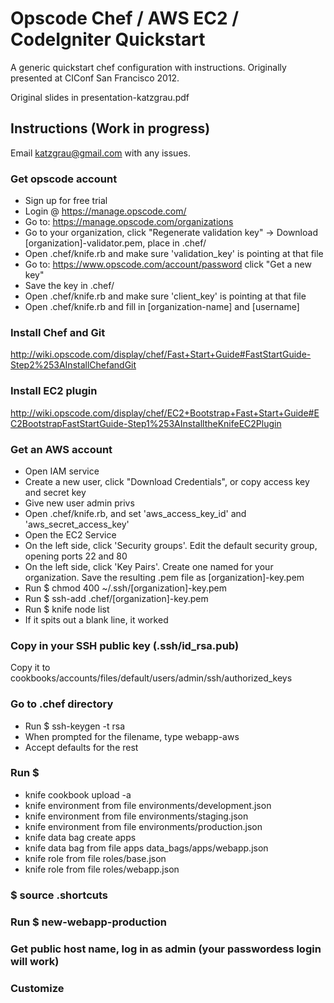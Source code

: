 # Opscode Chef / AWS EC2 / CodeIgniter Quickstart

A generic quickstart chef configuration with instructions. Originally presented at CIConf San Francisco 2012.

Original slides in presentation-katzgrau.pdf

## Instructions (Work in progress)

Email katzgrau@gmail.com with any issues.

### Get opscode account

* Sign up for free trial
* Login @ https://manage.opscode.com/
* Go to: https://manage.opscode.com/organizations
* Go to your organization, click "Regenerate validation key" -> Download [organization]-validator.pem, place in .chef/
* Open .chef/knife.rb and make sure 'validation_key' is pointing at that file
* Go to: https://www.opscode.com/account/password click "Get a new key"
* Save the key in .chef/
* Open .chef/knife.rb and make sure 'client_key' is pointing at that file
* Open .chef/knife.rb and fill in [organization-name] and [username]
    
### Install Chef and Git

http://wiki.opscode.com/display/chef/Fast+Start+Guide#FastStartGuide-Step2%253AInstallChefandGit

### Install EC2 plugin 

http://wiki.opscode.com/display/chef/EC2+Bootstrap+Fast+Start+Guide#EC2BootstrapFastStartGuide-Step1%253AInstalltheKnifeEC2Plugin

### Get an AWS account
* Open IAM service
* Create a new user, click "Download Credentials", or copy access key and secret key
* Give new user admin privs
* Open .chef/knife.rb, and set 'aws_access_key_id' and 'aws_secret_access_key'
* Open the EC2 Service
* On the left side, click 'Security groups'. Edit the default security group, opening ports 22 and 80
* On the left side, click 'Key Pairs'. Create one named for your organization. Save the resulting .pem file as [organization]-key.pem
* Run $ chmod 400 ~/.ssh/[organization]-key.pem
* Run $ ssh-add .chef/[organization]-key.pem
* Run $ knife node list
* If it spits out a blank line, it worked

### Copy in your SSH public key (.ssh/id_rsa.pub) 

Copy it to cookbooks/accounts/files/default/users/admin/ssh/authorized_keys

### Go to .chef directory

* Run $ ssh-keygen -t rsa
* When prompted for the filename, type webapp-aws
* Accept defaults for the rest
      
### Run $ 
* knife cookbook upload -a
* knife environment from file environments/development.json
* knife environment from file environments/staging.json
* knife environment from file environments/production.json
* knife data bag create apps
* knife data bag from file apps data_bags/apps/webapp.json
* knife role from file roles/base.json
* knife role from file roles/webapp.json

### $ source .shortcuts

### Run $ new-webapp-production

### Get public host name, log in as admin (your passwordess login will work)

### Customize

